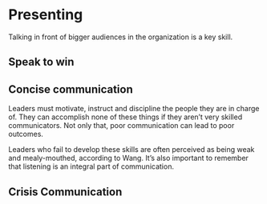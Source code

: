 # Presenting

Talking in front of bigger audiences in the organization is a key skill. 

## Speak to win

## Concise communication

Leaders must motivate, instruct and discipline the people they are in charge of. They can accomplish none of these things if they aren’t very skilled communicators. Not only that, poor communication can lead to poor outcomes.

Leaders who fail to develop these skills are often perceived as being weak and mealy-mouthed, according to Wang. It’s also important to remember that listening is an integral part of communication.

## Crisis Communication

